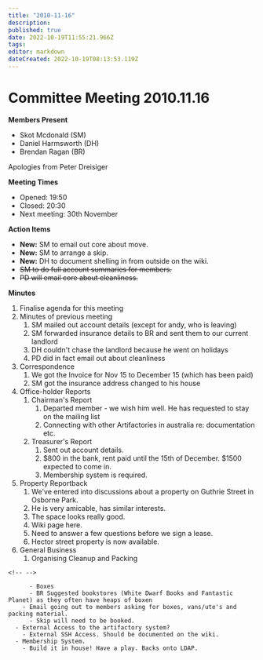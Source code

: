 ```yaml
---
title: "2010-11-16"
description: 
published: true
date: 2022-10-19T11:55:21.966Z
tags: 
editor: markdown
dateCreated: 2022-10-19T08:13:53.119Z
---
```


# Committee Meeting 2010.11.16

**Members Present**

-   Skot Mcdonald (SM)
-   Daniel Harmsworth (DH)
-   Brendan Ragan (BR)

Apologies from Peter Dreisiger

**Meeting Times**

-   Opened: 19:50
-   Closed: 20:30
-   Next meeting: 30th November

**Action Items**

-   **New:** SM to email out core about move.
-   **New:** SM to arrange a skip.
-   **New:** DH to document shelling in from outside on the wiki.
-   <s>SM to do full account summaries for members.</s>
-   <s>PD will email core about cleanliness.</s>

**Minutes**

1.  Finalise agenda for this meeting
2.  Minutes of previous meeting
    1.  SM mailed out account details (except for andy, who is leaving)
    2.  SM forwarded insurance details to BR and sent them to our current landlord
    3.  DH couldn't chase the landlord because he went on holidays
    4.  PD did in fact email out about cleanliness
3.  Correspondence
    1.  We got the Invoice for Nov 15 to December 15 (which has been paid)
    2.  SM got the insurance address changed to his house
4.  Office-holder Reports
    1.  Chairman's Report
        1.  Departed member - we wish him well. He has requested to stay on the mailing list
        2.  Connecting with other Artifactories in australia re: documentation etc.
    2.  Treasurer's Report
        1.  Sent out account details.
        2.  \$800 in the bank, rent paid until the 15th of December. \$1500 expected to come in.
        3.  Membership system is required.
5.  Property Reportback
    1.  We've entered into discussions about a property on Guthrie Street in Osborne Park.
    2.  He is very amicable, has similar interests.
    3.  The space looks really good.
    4.  Wiki page here.
    5.  Need to answer a few questions before we sign a lease.
    6.  Hector street property is now available.
6.  General Business
    1.  Organising Cleanup and Packing

```{=html}
<!-- -->
```
          - Boxes
          - BR Suggested bookstores (White Dwarf Books and Fantastic Planet) as they often have heaps of boxen
        - Email going out to members asking for boxes, vans/ute's and packing material.
          - Skip will need to be booked.
      - External Access to the artifactory system?
        - External SSH Access. Should be documented on the wiki.
      - Membership System.
        - Build it in house! Have a play. Backs onto LDAP.
